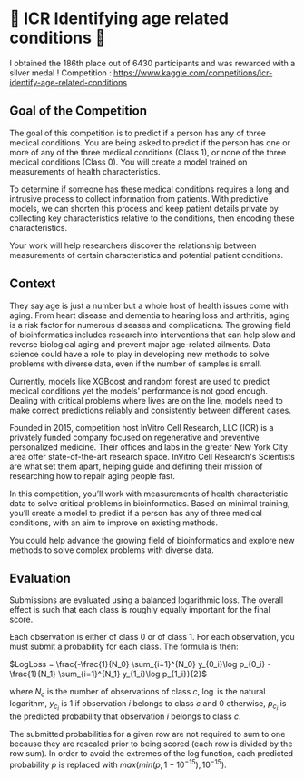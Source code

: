 # :2nd_place_medal: ICR Identifying age related conditions :2nd_place_medal:
I obtained the 186th place out of 6430 participants and was rewarded with a silver medal !
Competition : https://www.kaggle.com/competitions/icr-identify-age-related-conditions

## Goal of the Competition
The goal of this competition is to predict if a person has any of three medical conditions. You are being asked to predict if the person has one or more of any of the three medical conditions (Class 1), or none of the three medical conditions (Class 0). You will create a model trained on measurements of health characteristics.

To determine if someone has these medical conditions requires a long and intrusive process to collect information from patients. With predictive models, we can shorten this process and keep patient details private by collecting key characteristics relative to the conditions, then encoding these characteristics.

Your work will help researchers discover the relationship between measurements of certain characteristics and potential patient conditions.

## Context
They say age is just a number but a whole host of health issues come with aging. From heart disease and dementia to hearing loss and arthritis, aging is a risk factor for numerous diseases and complications. The growing field of bioinformatics includes research into interventions that can help slow and reverse biological aging and prevent major age-related ailments. Data science could have a role to play in developing new methods to solve problems with diverse data, even if the number of samples is small.

Currently, models like XGBoost and random forest are used to predict medical conditions yet the models' performance is not good enough. Dealing with critical problems where lives are on the line, models need to make correct predictions reliably and consistently between different cases.

Founded in 2015, competition host InVitro Cell Research, LLC (ICR) is a privately funded company focused on regenerative and preventive personalized medicine. Their offices and labs in the greater New York City area offer state-of-the-art research space. InVitro Cell Research's Scientists are what set them apart, helping guide and defining their mission of researching how to repair aging people fast.

In this competition, you’ll work with measurements of health characteristic data to solve critical problems in bioinformatics. Based on minimal training, you’ll create a model to predict if a person has any of three medical conditions, with an aim to improve on existing methods.

You could help advance the growing field of bioinformatics and explore new methods to solve complex problems with diverse data.

## Evaluation
Submissions are evaluated using a balanced logarithmic loss. The overall effect is such that each class is roughly equally important for the final score.

Each observation is either of class 0 or of class 1. For each observation, you must submit a probability for each class. The formula is then:

$LogLoss = \frac{-\frac{1}{N_0} \sum_{i=1}^{N_0} y_{0_i}\log p_{0_i} -\frac{1}{N_1} \sum_{i=1}^{N_1} y_{1_i}\log p_{1_i}}{2}$


where $N_{c}$ is the number of observations of class $c$, $\log$ is the natural logarithm, $y_{c_i}$ is $1$ if observation $i$ belongs to class $c$ and $0$ otherwise, $p_{c_i}$ is the predicted probability that observation $i$ belongs to class $c$.

The submitted probabilities for a given row are not required to sum to one because they are rescaled prior to being scored (each row is divided by the row sum). In order to avoid the extremes of the log function, each predicted probability $p$
 is replaced with $max(min(p,1−10^{−15}),10^{−15})$.